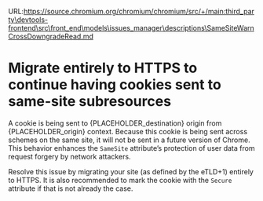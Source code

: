 URL:https://source.chromium.org/chromium/chromium/src/+/main:third_party\devtools-frontend\src\front_end\models\issues_manager\descriptions\SameSiteWarnCrossDowngradeRead.md
# Migrate entirely to HTTPS to continue having cookies sent to same-site subresources

A cookie is being sent to {PLACEHOLDER_destination} origin from {PLACEHOLDER_origin} context.
Because this cookie is being sent across schemes on the same site, it will not be sent in a future version of Chrome.
This behavior enhances the `SameSite` attribute’s protection of user data from request forgery by network attackers.

Resolve this issue by migrating your site (as defined by the eTLD+1) entirely to HTTPS.
It is also recommended to mark the cookie with the `Secure` attribute if that is not already the case.
